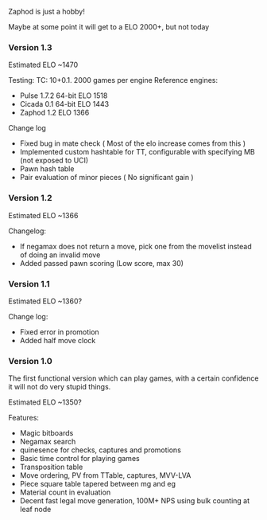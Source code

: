 Zaphod is just a hobby!

Maybe at some point it will get to a ELO 2000+, but not today

### Version 1.3

Estimated ELO ~1470

Testing:
TC: 10+0.1.
2000 games per engine
Reference engines:
- Pulse 1.7.2 64-bit ELO 1518
- Cicada 0.1 64-bit ELO 1443
- Zaphod 1.2 ELO 1366

Change log
- Fixed bug in mate check ( Most of the elo increase comes from this )
- Implemented custom hashtable for TT, configurable with specifying MB (not exposed to UCI)
- Pawn hash table
- Pair evaluation of minor pieces ( No significant gain )

### Version 1.2

Estimated ELO ~1366

Changelog:
- If negamax does not return a move, pick one from the movelist instead of doing an invalid move
- Added passed pawn scoring (Low score, max 30)

### Version 1.1

Estimated ELO ~1360?

Change log:
- Fixed error in promotion
- Added half move clock

### Version 1.0

The first functional version which can play games, with a certain confidence it will not do very stupid things.

Estimated ELO ~1350?

Features:
- Magic bitboards
- Negamax search
- quinesence for checks, captures and promotions
- Basic time control for playing games
- Transposition table
- Move ordering, PV from TTable, captures, MVV-LVA
- Piece square table tapered between mg and eg
- Material count in evaluation
- Decent fast legal move generation, 100M+ NPS using bulk counting at leaf node

